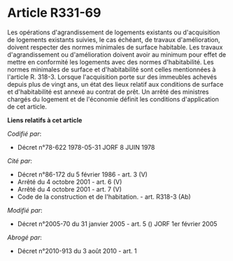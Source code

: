 # Article R331-69

Les opérations d'agrandissement de logements existants ou d'acquisition de logements existants suivies, le cas échéant, de
travaux d'amélioration, doivent respecter des normes minimales de surface habitable. Les travaux d'agrandissement ou
d'amélioration doivent avoir au minimum pour effet de mettre en conformité les logements avec des normes d'habitabilité. Les
normes minimales de surface et d'habitabilité sont celles mentionnées à l'article R. 318-3. Lorsque l'acquisition porte sur
des immeubles achevés depuis plus de vingt ans, un état des lieux relatif aux conditions de surface et d'habitabilité est
annexé au contrat de prêt. Un arrêté des ministres chargés du logement et de l'économie définit les conditions d'application
de cet article.

**Liens relatifs à cet article**

_Codifié par_:

  - Décret n°78-622 1978-05-31 JORF 8 JUIN 1978

_Cité par_:

  - Décret n°86-172 du 5 février 1986 - art. 3 (V)
  - Arrêté du 4 octobre 2001 - art. 6 (V)
  - Arrêté du 4 octobre 2001 - art. 7 (V)
  - Code de la construction et de l'habitation. - art. R318-3 (Ab)

_Modifié par_:

  - Décret n°2005-70 du 31 janvier 2005 - art. 5 () JORF 1er février 2005

_Abrogé par_:

  - Décret n°2010-913 du 3 août 2010 - art. 1
